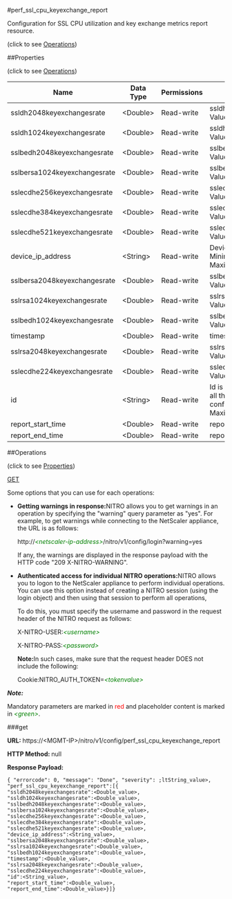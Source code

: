 #perf_ssl_cpu_keyexchange_report



Configuration for SSL CPU utilization and key exchange metrics report resource.

<span>(click to see [Operations](#operations))</span>



##Properties 

<span>(click to see [Operations](#operations))</span>





<table><thead><tr><th>Name</th><th>Data Type</th><th>Permissions</th><th>Description</th></tr></thead><tbody><tr><td>ssldh2048keyexchangesrate</td><td>&lt;Double></td><td>Read-write</td><td>ssldh2048keyexchangesrate Value .</td></tr><tr><td>ssldh1024keyexchangesrate</td><td>&lt;Double></td><td>Read-write</td><td>ssldh1024keyexchangesrate Value .</td></tr><tr><td>sslbedh2048keyexchangesrate</td><td>&lt;Double></td><td>Read-write</td><td>sslbedh2048keyexchangesrate Value .</td></tr><tr><td>sslbersa1024keyexchangesrate</td><td>&lt;Double></td><td>Read-write</td><td>sslbersa1024keyexchangesrate Value .</td></tr><tr><td>sslecdhe256keyexchangesrate</td><td>&lt;Double></td><td>Read-write</td><td>sslecdhe256keyexchangesrate Value .</td></tr><tr><td>sslecdhe384keyexchangesrate</td><td>&lt;Double></td><td>Read-write</td><td>sslecdhe384keyexchangesrate Value .</td></tr><tr><td>sslecdhe521keyexchangesrate</td><td>&lt;Double></td><td>Read-write</td><td>sslecdhe521keyexchangesrate Value .</td></tr><tr><td>device_ip_address</td><td>&lt;String></td><td>Read-write</td><td>Device IP Address.<br>Minimum length = 1<br>Maximum length = 64</td></tr><tr><td>sslbersa2048keyexchangesrate</td><td>&lt;Double></td><td>Read-write</td><td>sslbersa2048keyexchangesrate Value .</td></tr><tr><td>sslrsa1024keyexchangesrate</td><td>&lt;Double></td><td>Read-write</td><td>sslrsa1024keyexchangesrate Value.</td></tr><tr><td>sslbedh1024keyexchangesrate</td><td>&lt;Double></td><td>Read-write</td><td>sslbedh1024keyexchangesrate Value .</td></tr><tr><td>timestamp</td><td>&lt;Double></td><td>Read-write</td><td>timestamp in milliseconds.</td></tr><tr><td>sslrsa2048keyexchangesrate</td><td>&lt;Double></td><td>Read-write</td><td>sslrsa2048keyexchangesrate Value .</td></tr><tr><td>sslecdhe224keyexchangesrate</td><td>&lt;Double></td><td>Read-write</td><td>sslecdhe224keyexchangesrate Value .</td></tr><tr><td>id</td><td>&lt;String></td><td>Read-write</td><td>Id is system generated key for all the entries in this perf table configuration.<br>Maximum length = 256</td></tr><tr><td>report_start_time</td><td>&lt;Double></td><td>Read-write</td><td>report_start_time in seconds.</td></tr><tr><td>report_end_time</td><td>&lt;Double></td><td>Read-write</td><td>report_end_time in seconds.</td></tr></tbody></table>

##Operations 

<span>(click to see [Properties](#properties))</span>





[GET](#get)





Some options that you can use for each operations:

<ul><li><p><b>Getting warnings in response:</b>NITRO allows you to get warnings in an operation by specifying the "warning" query parameter as "yes". For example, to get warnings while connecting to the NetScaler appliance, the URL is as follows:</p><p>http://<span style="color:green;font-style:italic;">&lt;netscaler-ip-address&gt;</span>/nitro/v1/config/login?warning=yes</p><p>If any, the warnings are displayed in the response payload with the HTTP code "209 X-NITRO-WARNING".</p></li><li><p><b>Authenticated access for individual NITRO operations:</b>NITRO allows you to logon to the NetScaler appliance to perform individual operations. You can use this option instead of creating a NITRO session (using the login object) and then using that session to perform all operations,</p><p>To do this, you must specify the username and password in the request header of the NITRO request as follows:</p><p>X-NITRO-USER:<span style="color:green;font-style:italic;">&lt;username&gt;</span></p><p>X-NITRO-PASS:<span style="color:green;font-style:italic;">&lt;password&gt;</span></p><p><b>Note:</b>In such cases, make sure that the request header DOES not include the following:</p><p>Cookie:NITRO_AUTH_TOKEN=<span style="color:green;font-style:italic;">&lt;tokenvalue&gt;</span></p></li></ul>







***Note:*** 

Mandatory parameters are marked in <span style="color:#FF0000;">red</span> and placeholder content is marked in <span style="color:green;font-style:italic">&lt;green&gt;</span>.



###get







<b>URL: </b>https://&lt;MGMT-IP&gt;/nitro/v1/config/perf_ssl_cpu_keyexchange_report

<b>HTTP Method: </b>null

<b>Response Payload: </b>
```
{ "errorcode": 0, "message": "Done", "severity": ;ltString_value>, "perf_ssl_cpu_keyexchange_report":[{
"ssldh2048keyexchangesrate":<Double_value>,
"ssldh1024keyexchangesrate":<Double_value>,
"sslbedh2048keyexchangesrate":<Double_value>,
"sslbersa1024keyexchangesrate":<Double_value>,
"sslecdhe256keyexchangesrate":<Double_value>,
"sslecdhe384keyexchangesrate":<Double_value>,
"sslecdhe521keyexchangesrate":<Double_value>,
"device_ip_address":<String_value>,
"sslbersa2048keyexchangesrate":<Double_value>,
"sslrsa1024keyexchangesrate":<Double_value>,
"sslbedh1024keyexchangesrate":<Double_value>,
"timestamp":<Double_value>,
"sslrsa2048keyexchangesrate":<Double_value>,
"sslecdhe224keyexchangesrate":<Double_value>,
"id":<String_value>,
"report_start_time":<Double_value>,
"report_end_time":<Double_value>}]}
```







